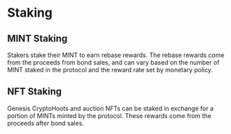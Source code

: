 
# Staking

## MINT Staking
Stakers stake their MINT to earn rebase rewards. The rebase rewards come from the proceeds from bond sales, and can vary based on the number of MINT staked in the protocol and the reward rate set by monetary policy.

## NFT Staking
Genesis CryptoHoots and auction NFTs can be staked in exchange for a portion of MINTs minted  by the protocol. These rewards come from the proceeds after bond sales. 

